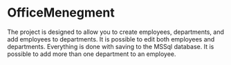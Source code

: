 # OfficeMenegment

The project is designed to allow you to create employees, departments, and add employees to departments. It is possible to edit both employees and departments. Everything is done with saving to the MSSql database. It is possible to add more than one department to an employee.
